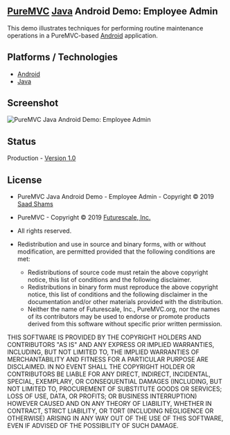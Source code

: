 ## [PureMVC](http://puremvc.github.com/) [Java](https://github.com/PureMVC/puremvc-java-multicore-framework/wiki) Android Demo: Employee Admin

This demo illustrates techniques for performing routine maintenance operations in a PureMVC-based [Android](https://en.wikipedia.org/wiki/Android_(operating_system)) application.

## Platforms / Technologies
* [Android](https://en.wikipedia.org/wiki/Android_(operating_system))
* [Java](https://en.wikipedia.org/wiki/Java_(programming_language))

## Screenshot
![PureMVC Java Android Demo: Employee Admin](http://puremvc.org/pages/images/screenshots/PureMVC-Shot-Java-Android-EmployeeAdmin.png)

## Status
Production - [Version 1.0](https://github.com/PureMVC/puremvc-java-demo-android-employeeadmin/blob/master/VERSION)

## License
* PureMVC Java Android Demo - Employee Admin - Copyright © 2019 [Saad Shams](https://www.linkedin.com/in/muizz/)
* PureMVC - Copyright © 2019 [Futurescale, Inc.](http://futurescale.com)
* All rights reserved.

* Redistribution and use in source and binary forms, with or without modification, are permitted provided that the following conditions are met:

  * Redistributions of source code must retain the above copyright notice, this list of conditions and the following disclaimer.
  * Redistributions in binary form must reproduce the above copyright notice, this list of conditions and the following disclaimer in the documentation and/or other materials provided with the distribution.
  * Neither the name of Futurescale, Inc., PureMVC.org, nor the names of its contributors may be used to endorse or promote products derived from this software without specific prior written permission.

THIS SOFTWARE IS PROVIDED BY THE COPYRIGHT HOLDERS AND CONTRIBUTORS "AS IS" AND ANY EXPRESS OR IMPLIED WARRANTIES, INCLUDING, BUT NOT LIMITED TO, THE IMPLIED WARRANTIES OF MERCHANTABILITY AND FITNESS FOR A PARTICULAR PURPOSE ARE DISCLAIMED. IN NO EVENT SHALL THE COPYRIGHT HOLDER OR CONTRIBUTORS BE LIABLE FOR ANY DIRECT, INDIRECT, INCIDENTAL, SPECIAL, EXEMPLARY, OR CONSEQUENTIAL DAMAGES (INCLUDING, BUT NOT LIMITED TO, PROCUREMENT OF SUBSTITUTE GOODS OR SERVICES; LOSS OF USE, DATA, OR PROFITS; OR BUSINESS INTERRUPTION) HOWEVER CAUSED AND ON ANY THEORY OF LIABILITY, WHETHER IN CONTRACT, STRICT LIABILITY, OR TORT (INCLUDING NEGLIGENCE OR OTHERWISE) ARISING IN ANY WAY OUT OF THE USE OF THIS SOFTWARE, EVEN IF ADVISED OF THE POSSIBILITY OF SUCH DAMAGE.